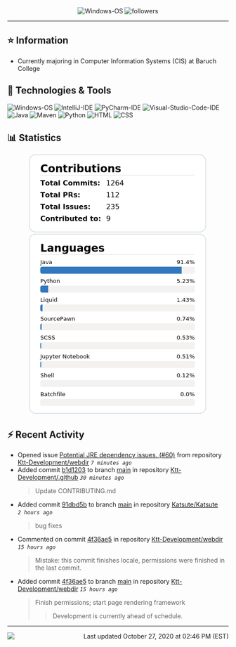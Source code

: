<div align="center">
    <img 
        src="https://img.shields.io/badge/OS-Windows-informational?style=for-the-badge&color=3278be"
        alt="Windows-OS">
    <img 
        src="https://img.shields.io/github/followers/katsute?color=3278be&style=for-the-badge"
        alt="followers">
</div>

<hr>

## ⭐ Information

 - Currently majoring in Computer Information Systems (CIS) at Baruch College

## 🔧 Technologies & Tools

<img 
    src="https://img.shields.io/badge/OS-Windows-informational?style=flat-square&color=3278be"
    alt="Windows-OS">
<img 
    src="https://img.shields.io/badge/Editor-IntelliJ_IDEA-informational?style=flat-square&logo=intellij-idea&logoColor=white&color=3278be"
    alt="IntelliJ-IDE">
<img 
    src="https://img.shields.io/badge/Editor-PyCharm-informational?style=flat-square&logo=pycharm&logoColor=white&color=3278be"
    alt="PyCharm-IDE">
<img 
    src="https://img.shields.io/badge/Editor-Visual_Studio_Code-informational?style=flat-square&logo=Visual-Studio-Code&logoColor=white&color=3278be"
    alt="Visual-Studio-Code-IDE">
<img 
    src="https://img.shields.io/badge/Code-Java-informational?style=flat-square&logo=java&logoColor=white&color=3278be"
    alt="Java">
<img 
    src="https://img.shields.io/badge/Tools-Maven-informational?style=flat-square&logo=apache-maven&logoColor=white&color=3278be"
    alt="Maven">
<img 
    src="https://img.shields.io/badge/Code-Python-informational?style=flat-square&logo=python&logoColor=white&color=3278be"
    alt="Python">
<img 
    src="https://img.shields.io/badge/Code-HTML-informational?style=flat-square&logo=html5&logoColor=white&color=3278be"
    alt="HTML">
<img 
    src="https://img.shields.io/badge/Code-CSS-informational?style=flat-square&logo=css-wizardry&logoColor=white&color=3278be"
    alt="CSS">

## 📊 Statistics
<div align="center">
    <a href="https://github.com/Katsute/">
        <img src="https://github.com/Katsute/Katsute/blob/main/contributions.png">
    </a>
    <a href="https://github.com/Katsute/">
        <img src="https://github.com/Katsute/Katsute/blob/main/languages.png">
    </a>
</div>

## ⚡ Recent Activity

 - Opened issue [Potential JRE dependency issues. (#60)](https://github.com/Ktt-Development/webdir/issues/60) from repository [Ktt-Development/webdir](https://github.com/Ktt-Development/webdir)  *`7 minutes ago`*
 - Added commit [b1d1203](https://github.com/Ktt-Development/.github/commit/b1d12038dfba6d4cc040068b501c3f3ddf90c01c) to branch [main](https://github.com/Ktt-Development/.github/tree/main) in repository [Ktt-Development/.github](https://github.com/Ktt-Development/.github)  *`30 minutes ago`*
   > Update CONTRIBUTING.md
 - Added commit [91dbd5b](https://github.com/Katsute/Katsute/commit/91dbd5b5ac7c59be5780e5a81291adc0d4f2b1e4) to branch [main](https://github.com/Katsute/Katsute/tree/main) in repository [Katsute/Katsute](https://github.com/Katsute/Katsute)  *`2 hours ago`*
   > bug fixes
 - Commented on commit [4f36ae5](https://github.com/Ktt-Development/webdir/commit/4f36ae5d3e8cb5682180e09e6c8848af313b89ef#commitcomment-43605716) in repository [Ktt-Development/webdir](https://github.com/Ktt-Development/webdir)  *`15 hours ago`*
   > Mistake: this commit finishes locale, permissions were finished in the last commit.
 - Added commit [4f36ae5](https://github.com/Ktt-Development/webdir/commit/4f36ae5d3e8cb5682180e09e6c8848af313b89ef) to branch [main](https://github.com/Ktt-Development/webdir/tree/main) in repository [Ktt-Development/webdir](https://github.com/Ktt-Development/webdir)  *`15 hours ago`*
   > Finish permissions; start page rendering framework
   >  > Development is currently ahead of schedule.

---
<img align="left" src="https://github.com/Katsute/Katsute/workflows/Update%20README.md/badge.svg"><p align="right">Last updated October 27, 2020 at 02:46 PM (EST)</p>
